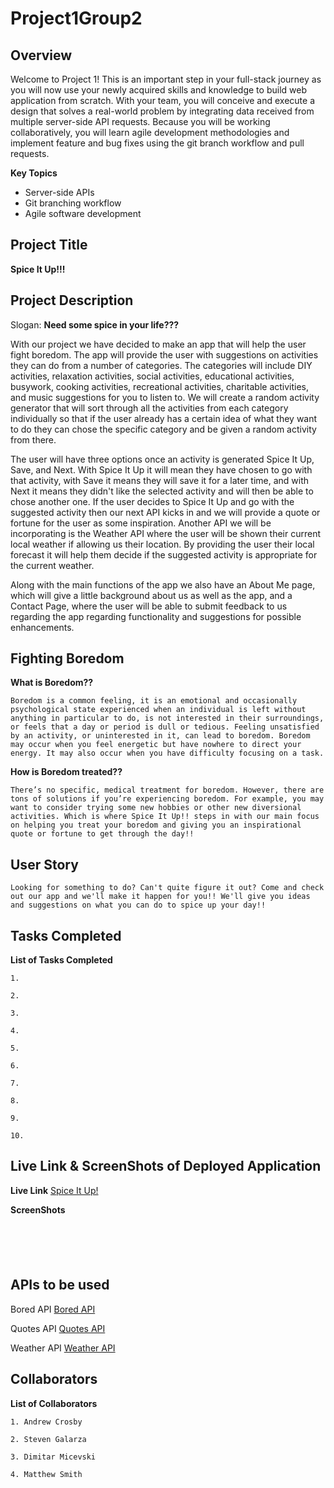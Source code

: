 # Project1Group2

## Overview

Welcome to Project 1! This is an important step in your full-stack journey as you will now use your newly acquired skills and knowledge to build web application from scratch. With your team, you will conceive and execute a design that solves a real-world problem by integrating data received from multiple server-side API requests. Because you will be working collaboratively, you will learn agile development methodologies and implement feature and bug fixes using the git branch workflow and pull requests.

**Key Topics**
* Server-side APIs
* Git branching workflow
* Agile software development

## Project Title

**Spice It Up!!!** 

## Project Description

Slogan: **Need some spice in your life???** 

With our project we have decided to make an app that will help the user fight boredom. The app will provide the user with suggestions on activities they can do from a number of categories. The categories will include DIY activities, relaxation activities, social activities, educational activities, busywork, cooking activities, recreational activities, charitable activities, and music suggestions for you to listen to. We will create a random activity generator that will sort through all the activities from each category individually so that if the user already has a certain idea of what they want to do they can chose the specific category and be given a random activity from there. 

The user will have three options once an activity is generated Spice It Up, Save, and Next. With Spice It Up it will mean they have chosen to go with that activity, with Save it means they will save it for a later time, and with Next it means they didn't like the selected activity and will then be able to chose another one. If the user decides to Spice It Up and go with the suggested activity then our next API kicks in and we will provide a quote or fortune for the user as some inspiration. Another API we will be incorporating is the Weather API where the user will be shown their current local weather if allowing us their location. By providing the user their local forecast it will help them decide if the suggested activity is appropriate for the current weather. 

Along with the main functions of the app we also have an About Me page, which will give a little background about us as well as the app, and a Contact Page, where the user will be able to submit feedback to us regarding the app regarding functionality and suggestions for possible enhancements. 

## Fighting Boredom

**What is Boredom??**

    Boredom is a common feeling, it is an emotional and occasionally psychological state experienced when an individual is left without anything in particular to do, is not interested in their surroundings, or feels that a day or period is dull or tedious. Feeling unsatisfied by an activity, or uninterested in it, can lead to boredom. Boredom may occur when you feel energetic but have nowhere to direct your energy. It may also occur when you have difficulty focusing on a task. 

**How is Boredom treated??**

    There’s no specific, medical treatment for boredom. However, there are tons of solutions if you’re experiencing boredom. For example, you may want to consider trying some new hobbies or other new diversional activities. Which is where Spice It Up!! steps in with our main focus on helping you treat your boredom and giving you an inspirational quote or fortune to get through the day!!

## User Story

```
Looking for something to do? Can't quite figure it out? Come and check out our app and we'll make it happen for you!! We'll give you ideas and suggestions on what you can do to spice up your day!!
```

## Tasks Completed

**List of Tasks Completed**

    1.

    2.

    3.

    4.

    5.
    
    6.
    
    7.
    
    8.
    
    9.

    10.

## Live Link & ScreenShots of Deployed Application

**Live Link**
[Spice It Up!](https://dspark8916.github.io/Project1Group2/)

**ScreenShots**

![]()

![]()

![]()

![]()

![]()

## APIs to be used

Bored API
[Bored API](https://www.boredapi.com/)

Quotes API
[Quotes API](https://type.fit/api/quotes)

Weather API
[Weather API](https://openweathermap.org/api)

## Collaborators

**List of Collaborators**

    1. Andrew Crosby

    2. Steven Galarza

    3. Dimitar Micevski

    4. Matthew Smith